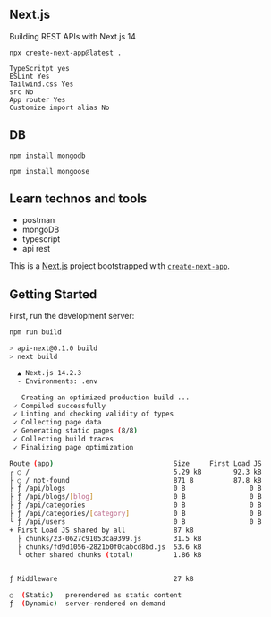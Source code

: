 ## Next.js
Building REST APIs with Next.js 14
```
npx create-next-app@latest .
```

```
TypeScritpt yes
ESLint Yes
Tailwind.css Yes
src No
App router Yes
Customize import alias No
```

## DB 

```
npm install mongodb

npm install mongoose
```
## Learn technos and tools

- postman
- mongoDB
- typescript 
- api rest

This is a [Next.js](https://nextjs.org/) project bootstrapped with [`create-next-app`](https://github.com/vercel/next.js/tree/canary/packages/create-next-app).

## Getting Started

First, run the development server:

```bash
npm run build

> api-next@0.1.0 build
> next build

  ▲ Next.js 14.2.3
  - Environments: .env

   Creating an optimized production build ...
 ✓ Compiled successfully
 ✓ Linting and checking validity of types    
 ✓ Collecting page data    
 ✓ Generating static pages (8/8)
 ✓ Collecting build traces    
 ✓ Finalizing page optimization    

Route (app)                              Size     First Load JS
┌ ○ /                                    5.29 kB        92.3 kB
├ ○ /_not-found                          871 B          87.8 kB
├ ƒ /api/blogs                           0 B                0 B
├ ƒ /api/blogs/[blog]                    0 B                0 B
├ ƒ /api/categories                      0 B                0 B
├ ƒ /api/categories/[category]           0 B                0 B
└ ƒ /api/users                           0 B                0 B
+ First Load JS shared by all            87 kB
  ├ chunks/23-0627c91053ca9399.js        31.5 kB
  ├ chunks/fd9d1056-2821b0f0cabcd8bd.js  53.6 kB
  └ other shared chunks (total)          1.86 kB


ƒ Middleware                             27 kB

○  (Static)   prerendered as static content
ƒ  (Dynamic)  server-rendered on demand
```
